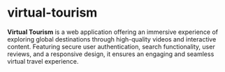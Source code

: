 # virtual-tourism
**Virtual Tourism** is a web application offering an immersive experience of exploring global destinations through high-quality videos and interactive content. Featuring secure user authentication, search functionality, user reviews, and a responsive design, it ensures an engaging and seamless virtual travel experience.
